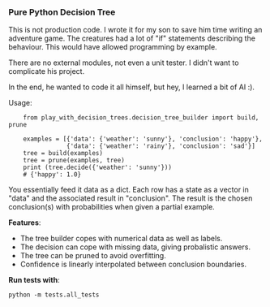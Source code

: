 ### Pure Python Decision Tree

This is not production code. I wrote it for my son to save him time
writing an adventure game. The creatures had a lot of "if" statements
describing the behaviour. This would have allowed
programming by example.

There are no external modules, not even a unit tester. I didn't
want to complicate his project.

In the end, he wanted to code it all himself, but hey, I
learned a bit of AI :).

Usage:

```
    from play_with_decision_trees.decision_tree_builder import build, prune

    examples = [{'data': {'weather': 'sunny'}, 'conclusion': 'happy'},
                {'data': {'weather': 'rainy'}, 'conclusion': 'sad'}]
    tree = build(examples)
    tree = prune(examples, tree)
    print (tree.decide({'weather': 'sunny'}))
    # {'happy': 1.0}
```

You essentially feed it data as a dict.
Each row has a state as a vector in "data" and the associated result in "conclusion".
The result is the chosen conclusion(s) with probabilities when given a partial example.

**Features**:
* The tree builder copes with numerical data as well as labels.
* The decision can cope with missing data, giving probalistic answers.
* The tree can be pruned to avoid overfitting.
* Confidence is linearly interpolated between conclusion boundaries.

**Run tests with**:

`python -m tests.all_tests`